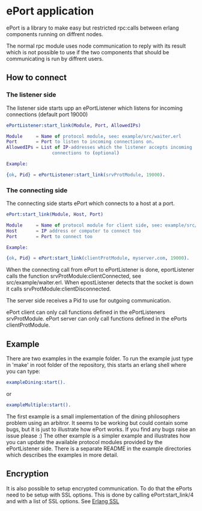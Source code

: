 # ePort application

ePort is a library to make easy but restricted rpc:calls between erlang components
running on diffrent nodes.

The normal rpc module uses node communication to reply with its result which is
not possible to use if the two components that should be communicating is run by
diffrent users.

## How to connect

### The listener side
The listener side starts upp an ePortListener which listens for incoming
connections (default port 19000)

```erlang
ePortListener:start_link(Module, Port, AllowedIPs)

Module     = Name of protocol module, see: example/src/waiter.erl
Port       = Port to listen to incoming connections on.
AllowedIPs = List of IP-addresses which the listener accepts incoming
                 connections to (optional)

Example:

{ok, Pid} = ePortListener:start_link(srvProtModule, 19000).
```

### The connecting side
The connecting side starts ePort which connects to a host at a port.

```erlang
ePort:start_link(Module, Host, Port)

Module     = Name of protocol module for client side, see: example/src/philosopher.erl
Host       = IP address or computer to connect too
Port       = Port to connect too

Example:

{ok, Pid} = ePort:start_link(clientProtModule, myserver.com, 19000).
```

When the connecting call from ePort to ePortListener is done, eportListener
calls the function srvProtModule:clientConnected, see src/example/waiter.erl. When
epostListener detects that the socket is down it calls srvProtModule:clientDisconnected.

The server side receives a Pid to use for outgoing communication.

ePort client can only call functions defined in the ePortListeners srvProtModule.
ePort server can only call functions defined in the ePorts clientProtModule.

## Example

There are two examples in the example folder. To run the example just type in 'make' in
root folder of the repository, this starts an erlang shell where you can type:

```erlang
exampleDining:start().
```
or
```erlang
exampleMultiple:start().
```

The first example is a small implementation of the dining philosophers problem using an arbitror.
It seems to be working but could contain some bugs, but it is just to illustrate how ePort works.
If you find any bugs raise an issue please :)
The other example is a simpler example and illustrates how you can update the available protocol
modules provided by the ePortListener side.
There is a separate README in the example directories which describes the examples in more detail.

## Encryption

It is also possible to setup encrypted communication. To do that the ePorts need to be setup
with SSL options. This is done by calling ePort:start_link/4 and with a list of SSL options.
See [Erlang SSL](http://erlang.org/doc/man/ssl.html "Erlang SSL")
